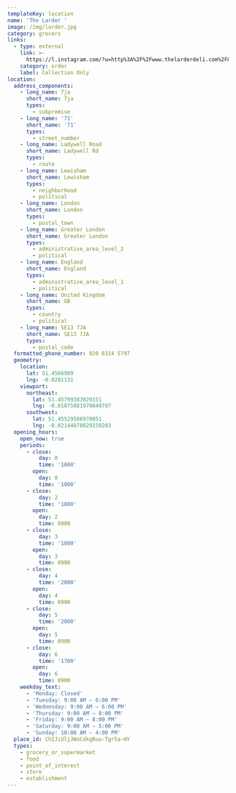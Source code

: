 ```yaml
---
templateKey: location
name: 'The Larder '
image: /img/larder.jpg
category: grocers
links:
  - type: external
    link: >-
      https://l.instagram.com/?u=http%3A%2F%2Fwww.thelarderdeli.com%2F&e=ATMxARm_H5ijghGWAGDkumRQCJoozUCTsghGjIFmEU9MDUHv8Fg73V29TSCncEAG92L3W3ZQHqCNfVNt3g&s=1
    category: order
    label: Collection Only
location:
  address_components:
    - long_name: 7ja
      short_name: 7ja
      types:
        - subpremise
    - long_name: '71'
      short_name: '71'
      types:
        - street_number
    - long_name: Ladywell Road
      short_name: Ladywell Rd
      types:
        - route
    - long_name: Lewisham
      short_name: Lewisham
      types:
        - neighborhood
        - political
    - long_name: London
      short_name: London
      types:
        - postal_town
    - long_name: Greater London
      short_name: Greater London
      types:
        - administrative_area_level_2
        - political
    - long_name: England
      short_name: England
      types:
        - administrative_area_level_1
        - political
    - long_name: United Kingdom
      short_name: GB
      types:
        - country
        - political
    - long_name: SE13 7JA
      short_name: SE13 7JA
      types:
        - postal_code
  formatted_phone_number: 020 8314 5797
  geometry:
    location:
      lat: 51.4566989
      lng: -0.0201131
    viewport:
      northeast:
        lat: 51.45799383029151
        lng: -0.01875081970849797
      southwest:
        lat: 51.45529586970851
        lng: -0.02144878029150203
  opening_hours:
    open_now: true
    periods:
      - close:
          day: 0
          time: '1600'
        open:
          day: 0
          time: '1000'
      - close:
          day: 2
          time: '1800'
        open:
          day: 2
          time: 0900
      - close:
          day: 3
          time: '1800'
        open:
          day: 3
          time: 0900
      - close:
          day: 4
          time: '2000'
        open:
          day: 4
          time: 0900
      - close:
          day: 5
          time: '2000'
        open:
          day: 5
          time: 0900
      - close:
          day: 6
          time: '1700'
        open:
          day: 6
          time: 0900
    weekday_text:
      - 'Monday: Closed'
      - 'Tuesday: 9:00 AM – 6:00 PM'
      - 'Wednesday: 9:00 AM – 6:00 PM'
      - 'Thursday: 9:00 AM – 8:00 PM'
      - 'Friday: 9:00 AM – 8:00 PM'
      - 'Saturday: 9:00 AM – 5:00 PM'
      - 'Sunday: 10:00 AM – 4:00 PM'
  place_id: ChIJiUljJWoCdkgRuu-Tgr5a-HY
  types:
    - grocery_or_supermarket
    - food
    - point_of_interest
    - store
    - establishment
---
```

